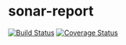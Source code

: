 # sonar-report

[![Build Status](https://travis-ci.org/rashiagarwal/sonar-report.svg?branch=master)](https://travis-ci.org/rashiagarwal/sonar-report) [![Coverage Status](https://coveralls.io/repos/github/rashiagarwal/sonar-report/badge.svg?branch=master)](https://coveralls.io/github/rashiagarwal/sonar-report?branch=master)